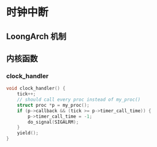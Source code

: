 # 时钟中断

## LoongArch 机制

## 内核函数

### clock_handler

```c
void clock_handler() {
    tick++;
    // should call every proc instead of my_proc()
    struct proc *p = my_proc();
    if (p->callback && (tick >= p->timer_call_time)) {
        p->timer_call_time = -1;
        do_signal(SIGALRM);
    }
    yield();
}
```
